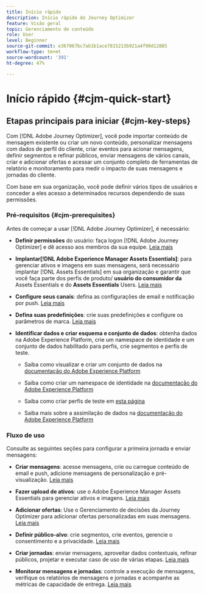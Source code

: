 ```yaml
---
title: Início rápido
description: Início rápido do Journey Optimizer
feature: Visão geral
topic: Gerenciamento de conteúdo
role: User
level: Beginner
source-git-commit: e367067bc7ab1b1ace7815213b921a4f90d12885
workflow-type: tm+mt
source-wordcount: '391'
ht-degree: 47%

---
```


# Início rápido {#cjm-quick-start}

## Etapas principais para iniciar {#cjm-key-steps}

Com [!DNL Adobe Journey Optimizer], você pode importar conteúdo de mensagem existente ou criar um novo conteúdo, personalizar mensagens com dados de perfil do cliente, criar eventos para acionar mensagens, definir segmentos e refinar públicos, enviar mensagens de vários canais, criar e adicionar ofertas e acessar um conjunto completo de ferramentas de relatório e monitoramento para medir o impacto de suas mensagens e jornadas do cliente.

Com base em sua organização, você pode definir vários tipos de usuários e conceder a eles acesso a determinados recursos dependendo de suas permissões.

### Pré-requisitos {#cjm-prerequisites}

Antes de começar a usar [!DNL Adobe Journey Optimizer], é necessário:

* **Definir permissões** do usuário: faça logon  [!DNL Adobe Journey Optimizer] e dê acesso aos membros da sua equipe. [Leia mais](../using/administration/permissions.md)

* **Implantar[!DNL Adobe Experience Manager Assets Essentials]**: para gerenciar ativos e imagens em suas mensagens, será necessário implantar  [!DNL Assets Essentials] em sua organização e garantir que você faça parte dos perfis de produto/ **usuário do consumidor da** Assets Essentials e do  **Assets Essentials** Users. [Leia mais](https://experienceleague.adobe.com/docs/experience-manager-assets-essentials/help/deploy-administer.html)

* **Configure seus canais**: defina as configurações de email e notificação por push. [Leia mais](../using/configuration/get-started-configuration.md)

* **Defina suas predefinições**: crie suas predefinições e configure os parâmetros de marca. [Leia mais](../using/configuration/message-presets.md)

* **Identificar dados e criar esquema e conjunto de dados**: obtenha dados na Adobe Experience Platform, crie um namespace de identidade e um conjunto de dados habilitado para perfis, crie segmentos e perfis de teste.

   * Saiba como visualizar e criar um conjunto de dados na [documentação do Adobe Experience Platform](https://experienceleague.adobe.com/docs/experience-platform/catalog/datasets/user-guide.html?lang=pt-BR)

   * Saiba como criar um namespace de identidade na [documentação do Adobe Experience Platform](https://experienceleague.adobe.com/docs/experience-platform/identity/namespaces.html?lang=br#manage-namespaces)

   * Saiba como criar perfis de teste em [esta página](../using/building-journeys/creating-test-profiles.md)

   * Saiba mais sobre a assimilação de dados na [documentação do Adobe Experience Platform](https://experienceleague.adobe.com/docs/experience-platform/ingestion/home.html?lang=pt-BR)


### Fluxo de uso

Consulte as seguintes seções para configurar a primeira jornada e enviar mensagens:

* **Criar mensagens**: acesse mensagens, crie ou carregue conteúdo de email e push, adicione mensagens de personalização e pré-visualização. [Leia mais](create-message.md)

* **Fazer upload de ativos**: use o Adobe Experience Manager Assets Essentials para gerenciar ativos e imagens. [Leia mais](assets-essentials.md)

* **Adicionar ofertas**: Use o Gerenciamento de decisões da Journey Optimizer para adicionar ofertas personalizadas em suas mensagens. [Leia mais](../using/offers/get-started/starting-offer-decisioning.md)

* **Definir público-alvo**: crie segmentos, crie eventos, gerencie o consentimento e a privacidade. [Leia mais](../using/segment/about-segments.md)

* **Criar jornadas**: enviar mensagens, aproveitar dados contextuais, refinar públicos, projetar e executar caso de uso de várias etapas. [Leia mais](building-journeys/journey.md)

* **Monitorar mensagens e jornadas**: controle a execução de mensagens, verifique os relatórios de mensagens e jornadas e acompanhe as métricas de capacidade de entrega. [Leia mais](message-monitoring.md)
